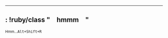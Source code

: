 
---  
: !ruby/class "　hmmm　"
---
<a accesskey="r" href="https://www.youtube.com/watch?v=dQw4w9WgXcQ"></a>
<sup>Hmm...<kbd>Alt+Shift+R</kbd></sup>
